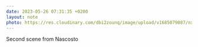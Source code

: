```yaml
---
date: 2023-05-26 07:31:35 +0200
layout: note
photo: https://res.cloudinary.com/dbi2zounq/image/upload/v1685079087/nxzqtyev4bd2cftxm1jx.jpg
---
```

Second scene from Nascosto
